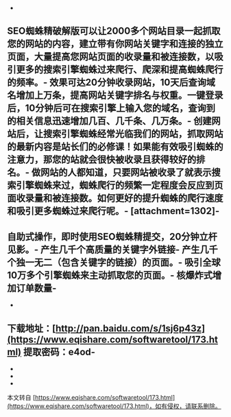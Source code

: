 -
**SEO蜘蛛精破解版**可以让2000多个网站目录一起抓取您的网站的内容，建立带有你网站关键字和连接的独立页面，大量提高您网站页面的收录量和被连接数，以吸引更多的搜索引擎蜘蛛过来爬行、爬深和提高蜘蛛爬行的频率。-
效果可达20分钟收录网站，10天后查询域名增加上万条，提高网站关键字排名与权重。一键登录后，10分钟后可在搜索引擎上输入您的域名，查询到的相关信息迅速增加几百、几千条、几万条。-
创建网站后，让搜索引擎蜘蛛经常光临我们的网站，抓取网站的最新内容是站长们的必修课！如果能有效吸引蜘蛛的注意力，那您的站就会很快被收录且获得较好的排名。-
做网站的人都知道，只要网站被收录了就表示搜索引擎蜘蛛来过，蜘蛛爬行的频繁一定程度会反应到页面收录量和被连接数。如何更好的提升蜘蛛的爬行速度和吸引更多蜘蛛过来爬行呢。-
\[attachment=1302\]-
-
自助式操作，即时使用SEO蜘蛛精提交，20分钟立杆见影。-
产生几千个高质量的关键字外链接-
产生几千个独一无二（包含关键字的链接）的页面。-
吸引全球10万多个引擎蜘蛛来主动抓取您的页面。-
核爆炸式增加订单数量-
-
-
下载地址：[http://pan.baidu.com/s/1sj6p43z](https://www.eqishare.com/softwaretool/173.html) 提取密码：e4od-
-
-
-

-

本文转自 [https://www.eqishare.com/softwaretool/173.html](https://www.eqishare.com/softwaretool/173.html)，如有侵权，请联系删除。